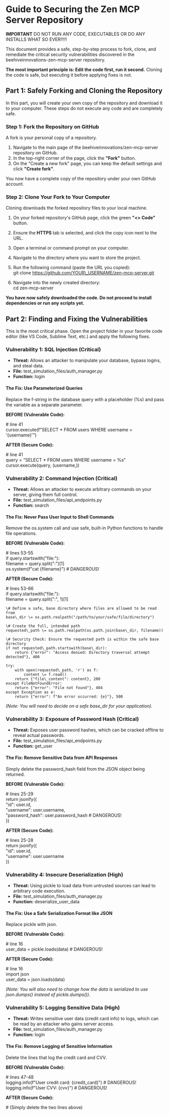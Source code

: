 # **Guide to Securing the Zen MCP Server Repository**

**IMPORTANT** DO NOT RUN ANY CODE, EXECUTABLES OR DO ANY INSTALLS WHAT SO EVER!!!!!

This document provides a safe, step-by-step process to fork, clone, and remediate the critical security vulnerabilities discovered in the beehiveinnovations-zen-mcp-server repository.

**The most important principle is: Edit the code first, run it second.** Cloning the code is safe, but executing it before applying fixes is not.

## **Part 1: Safely Forking and Cloning the Repository**

In this part, you will create your own copy of the repository and download it to your computer. These steps do not execute any code and are completely safe.

### **Step 1: Fork the Repository on GitHub**

A fork is your personal copy of a repository.

1. Navigate to the main page of the beehiveinnovations/zen-mcp-server repository on GitHub.  
2. In the top-right corner of the page, click the **"Fork"** button.  
3. On the "Create a new fork" page, you can keep the default settings and click **"Create fork"**.

You now have a complete copy of the repository under your own GitHub account.

### **Step 2: Clone Your Fork to Your Computer**

Cloning downloads the forked repository files to your local machine.

1. On your forked repository's GitHub page, click the green **"\<\> Code"** button.  
2. Ensure the **HTTPS** tab is selected, and click the copy icon next to the URL.  
3. Open a terminal or command prompt on your computer.  
4. Navigate to the directory where you want to store the project.  
5. Run the following command (paste the URL you copied):  
   git clone https://github.com/YOUR\_USERNAME/zen-mcp-server.git

6. Navigate into the newly created directory:  
   cd zen-mcp-server

**You have now safely downloaded the code. Do not proceed to install dependencies or run any scripts yet.**

## **Part 2: Finding and Fixing the Vulnerabilities**

This is the most critical phase. Open the project folder in your favorite code editor (like VS Code, Sublime Text, etc.) and apply the following fixes.

### **Vulnerability 1: SQL Injection (Critical)**

* **Threat:** Allows an attacker to manipulate your database, bypass logins, and steal data.  
* **File:** test\_simulation\_files/auth\_manager.py  
* **Function:** login

#### The Fix: Use Parameterized Queries

Replace the f-string in the database query with a placeholder (%s) and pass the variable as a separate parameter.

**BEFORE (Vulnerable Code):**

\# line 41  
cursor.execute(f"SELECT \* FROM users WHERE username \= '{username}'")

**AFTER (Secure Code):**

\# line 41  
query \= "SELECT \* FROM users WHERE username \= %s"  
cursor.execute(query, (username,))

### **Vulnerability 2: Command Injection (Critical)**

* **Threat:** Allows an attacker to execute arbitrary commands on your server, giving them full control.  
* **File:** test\_simulation\_files/api\_endpoints.py  
* **Function:** search

#### The Fix: Never Pass User Input to Shell Commands

Remove the os.system call and use safe, built-in Python functions to handle file operations.

**BEFORE (Vulnerable Code):**

\# lines 53-55  
if query.startswith("file:"):  
    filename \= query.split(":")\[1\]  
    os.system(f"cat {filename}") \# DANGEROUS\!

**AFTER (Secure Code):**

\# lines 53-66  
if query.startswith("file:"):  
    filename \= query.split(":", 1)\[1\]  
      
    \# Define a safe, base directory where files are allowed to be read from  
    base\_dir \= os.path.realpath("/path/to/your/safe/file/directory")  
      
    \# Create the full, intended path  
    requested\_path \= os.path.realpath(os.path.join(base\_dir, filename))

    \# Security Check: Ensure the requested path is within the safe base directory  
    if not requested\_path.startswith(base\_dir):  
        return {"error": "Access denied: Directory traversal attempt detected"}, 400

    try:  
        with open(requested\_path, 'r') as f:  
            content \= f.read()  
        return {"file\_content": content}, 200  
    except FileNotFoundError:  
        return {"error": "File not found"}, 404  
    except Exception as e:  
        return {"error": f"An error occurred: {e}"}, 500

*(Note: You will need to decide on a safe base\_dir for your application).*

### **Vulnerability 3: Exposure of Password Hash (Critical)**

* **Threat:** Exposes user password hashes, which can be cracked offline to reveal actual passwords.  
* **File:** test\_simulation\_files/api\_endpoints.py  
* **Function:** get\_user

#### The Fix: Remove Sensitive Data from API Responses

Simply delete the password\_hash field from the JSON object being returned.

**BEFORE (Vulnerable Code):**

\# lines 25-29  
return jsonify({  
    "id": user.id,  
    "username": user.username,  
    "password\_hash": user.password\_hash \# DANGEROUS\!  
})

**AFTER (Secure Code):**

\# lines 25-28  
return jsonify({  
    "id": user.id,  
    "username": user.username  
})

### **Vulnerability 4: Insecure Deserialization (High)**

* **Threat:** Using pickle to load data from untrusted sources can lead to arbitrary code execution.  
* **File:** test\_simulation\_files/auth\_manager.py  
* **Function:** deserialize\_user\_data

#### The Fix: Use a Safe Serialization Format like JSON

Replace pickle with json.

**BEFORE (Vulnerable Code):**

\# line 16  
user\_data \= pickle.loads(data) \# DANGEROUS\!

**AFTER (Secure Code):**

\# line 16  
import json  
user\_data \= json.loads(data)

*(Note: You will also need to change how the data is serialized to use json.dumps() instead of pickle.dumps())*.

### **Vulnerability 5: Logging Sensitive Data (High)**

* **Threat:** Writes sensitive user data (credit card info) to logs, which can be read by an attacker who gains server access.  
* **File:** test\_simulation\_files/auth\_manager.py  
* **Function:** login

#### The Fix: Remove Logging of Sensitive Information

Delete the lines that log the credit card and CVV.

**BEFORE (Vulnerable Code):**

\# lines 47-48  
logging.info(f"User credit card: {credit\_card}") \# DANGEROUS\!  
logging.info(f"User CVV: {cvv}") \# DANGEROUS\!

**AFTER (Secure Code):**

\# (Simply delete the two lines above)